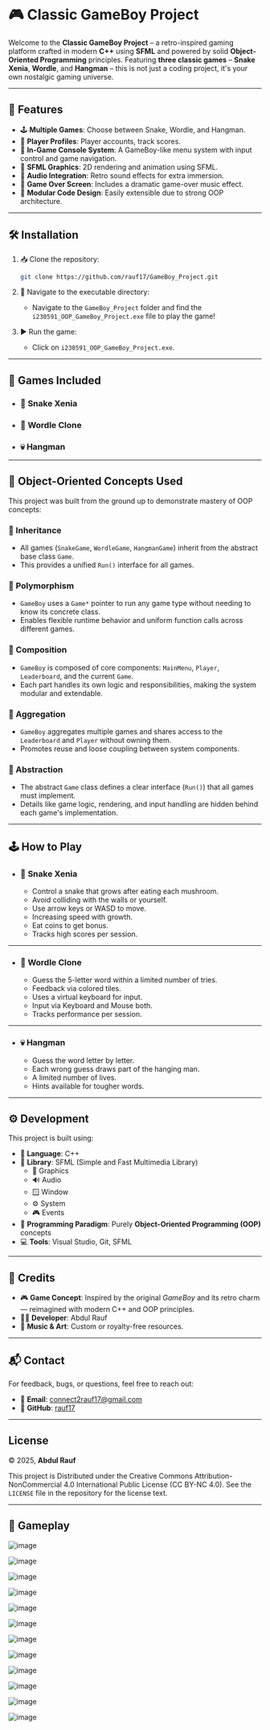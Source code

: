 # 🎮 Classic GameBoy Project

Welcome to the **Classic GameBoy Project** – a retro-inspired gaming platform crafted in modern **C++** using **SFML** and powered by solid **Object-Oriented Programming** principles. Featuring **three classic games** – **Snake Xenia**, **Wordle**, and **Hangman** – this is not just a coding project, it's your own nostalgic gaming universe.

---

## 🎯 Features

- 🕹️ **Multiple Games**: Choose between Snake, Wordle, and Hangman.
- 👤 **Player Profiles**: Player accounts, track scores.
- 📱 **In-Game Console System**: A GameBoy-like menu system with input control and game navigation.
- 🎨 **SFML Graphics**: 2D rendering and animation using SFML.
- 🎼 **Audio Integration**: Retro sound effects for extra immersion.
- 🎵 **Game Over Screen**: Includes a dramatic game-over music effect.
- 🧠 **Modular Code Design**: Easily extensible due to strong OOP architecture.

---

## 🛠️ Installation

1. 📥 Clone the repository:
   ```bash
   git clone https://github.com/rauf17/GameBoy_Project.git
   ```

2. 📂 Navigate to the executable directory:
   - Navigate to the `GameBoy_Project` folder and find the `i230591_OOP_GameBoy_Project.exe` file to play the game!
   

3. ▶️ Run the game:
   - Click on `i230591_OOP_GameBoy_Project.exe`.

---

## 🧰 Games Included

- ### 🐍 Snake Xenia

- ### 🧩 Wordle Clone

- ###  💀 Hangman 
---

## 🧱 Object-Oriented Concepts Used

This project was built from the ground up to demonstrate mastery of OOP concepts:

### 🔁 Inheritance
- All games (`SnakeGame`, `WordleGame`, `HangmanGame`) inherit from the abstract base class `Game`.
- This provides a unified `Run()` interface for all games.

### 🔄 Polymorphism
- `GameBoy` uses a `Game*` pointer to run any game type without needing to know its concrete class.
- Enables flexible runtime behavior and uniform function calls across different games.

### 🔗 Composition
- `GameBoy` is composed of core components: `MainMenu`, `Player`, `Leaderboard`, and the current `Game`.
- Each part handles its own logic and responsibilities, making the system modular and extendable.

### 🧺 Aggregation
- `GameBoy` aggregates multiple games and shares access to the `Leaderboard` and `Player` without owning them.
- Promotes reuse and loose coupling between system components.

### 🧊 Abstraction
- The abstract `Game` class defines a clear interface (`Run()`) that all games must implement.
- Details like game logic, rendering, and input handling are hidden behind each game's implementation.

---


## 🕹️ How to Play

- ### 🐍 Snake Xenia
  - Control a snake that grows after eating each mushroom.
  - Avoid colliding with the walls or yourself.
  - Use arrow keys or WASD to move.
  - Increasing speed with growth.
  - Eat coins to get bonus.
  - Tracks high scores per session.

---

- ### 🧩 Wordle Clone
  - Guess the 5-letter word within a limited number of tries.
  - Feedback via colored tiles.
  - Uses a virtual keyboard for input.
  - Input via Keyboard and Mouse both.
  - Tracks performance per session.

---

- ###  💀 Hangman
  - Guess the word letter by letter.
  - Each wrong guess draws part of the hanging man.
  - A limited number of lives.
  - Hints available for tougher words.

---

## ⚙️ Development

This project is built using:

- 💬 **Language**: C++
- 🧰 **Library**: SFML (Simple and Fast Multimedia Library)
  - 🎨 Graphics
  - 🔊 Audio
  - 🪟 Window
  - ⚙️ System
  - 🎮 Events
- 🧱 **Programming Paradigm**: Purely **Object-Oriented Programming (OOP)** concepts
- 💻 **Tools**: Visual Studio, Git, SFML

---

## 👥 Credits

- 🎮 **Game Concept**: Inspired by the original *GameBoy* and its retro charm — reimagined with modern C++ and OOP principles.
- 👨‍💻 **Developer**: Abdul Rauf  
- 🎼 **Music & Art**: Custom or royalty-free resources.

---

## 📬 Contact

For feedback, bugs, or questions, feel free to reach out:

- 📧 **Email**: connect2rauf17@gmail.com  
- 🐙 **GitHub**: [rauf17](https://github.com/rauf17)

---

## License

© 2025, **Abdul Rauf**  

This project is Distributed under the Creative Commons Attribution-NonCommercial 4.0 International Public License (CC BY-NC 4.0).
See the `LICENSE` file in the repository for the license text.

---

## 📸 Gameplay

![image](https://github.com/user-attachments/assets/48925ad1-44fb-4832-9d74-d97064cffccd)

![image](https://github.com/user-attachments/assets/d01c3932-de0a-4c9b-a8f0-2b563713e83d)

![image](https://github.com/user-attachments/assets/b68dd625-0f55-4078-89d7-ae7185d0add4)

![image](https://github.com/user-attachments/assets/32035750-f340-466f-8b2f-3de2ac62a3e9)

![image](https://github.com/user-attachments/assets/88ce87be-2904-4385-a1df-3bb4da2c21e9)

![image](https://github.com/user-attachments/assets/859d1d2a-9906-4e79-8301-fab230896684)

![image](https://github.com/user-attachments/assets/813495ac-bffe-4108-acf6-110b75eff189)

![image](https://github.com/user-attachments/assets/dd366008-b08e-47d3-86e5-40a630dbdfaf)

![image](https://github.com/user-attachments/assets/95430ab7-614a-49c7-b3b1-43216b7279ff)

![image](https://github.com/user-attachments/assets/3e1eafaa-19f9-4963-9594-bc187f4b31a8)

![image](https://github.com/user-attachments/assets/903fe5bc-9675-46aa-bd04-56e0445ed876)

![image](https://github.com/user-attachments/assets/aedcc3a5-c6c2-42e9-a1e4-986e4f870650)







